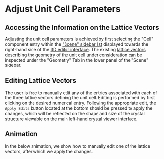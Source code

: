 # Adjust Unit Cell Parameters

## Accessing the Information on the Lattice Vectors

Adjusting the unit cell parameters is achieved by first selecting the "Cell" component entry within the ["Scene" sidebar list](../edit.md#3.-scene) displayed towards the right-hand side of the [3D editor interface](../edit.md). The existing [lattice vectors](../../../properties-directory/structural/lattice.md) describing the geometry of the unit cell under consideration can be inspected under the "Geometry" Tab in the lower panel of the "Scene" sidebar.

## Editing Lattice Vectors

The user is free to manually edit any of the entries associated with each of the three lattice vectors defining the unit cell. Editing is performed by first clicking on the desired numerical entry. Following the appropriate edit, the `Apply Edits` button located at the bottom should be pressed to apply the changes, which will be reflected on the shape and size of the crystal structure viewable on the main left-hand crystal viewer interface.

## Animation

In the below animation, we show how to manually edit one of the lattice vectors, after which we apply the changes.

<img data-gifffer="/images/materials-designer/ViewerViewAuto.gif" />
